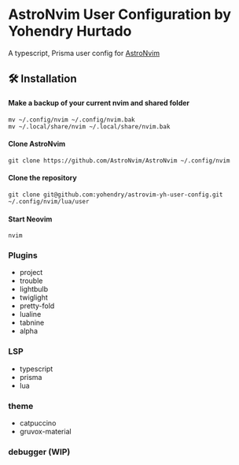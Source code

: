 # AstroNvim User Configuration by Yohendry Hurtado

A typescript, Prisma user config for [AstroNvim](https://github.com/AstroNvim/AstroNvim)

## 🛠️ Installation

#### Make a backup of your current nvim and shared folder

```shell
mv ~/.config/nvim ~/.config/nvim.bak
mv ~/.local/share/nvim ~/.local/share/nvim.bak
```

#### Clone AstroNvim

```shell
git clone https://github.com/AstroNvim/AstroNvim ~/.config/nvim
```

#### Clone the repository

```shell
git clone git@github.com:yohendry/astrovim-yh-user-config.git ~/.config/nvim/lua/user
```

#### Start Neovim

```shell
nvim
```

### Plugins
- project
- trouble
- lightbulb
- twiglight
- pretty-fold
- lualine
- tabnine
- alpha

### LSP
- typescript
- prisma
- lua

### theme
- catpuccino
- gruvox-material

### debugger (WIP)

